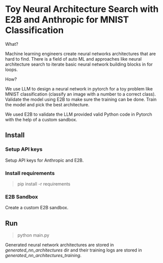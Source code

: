 # Toy Neural Architecture Search with E2B and Anthropic for MNIST Classification

What? 

Machine learning engineers create neural networks architectures that are hard to find. There is a field of auto ML and approaches like neural architecture search to iterate basic neural network building blocks in for loops.

How? 

We use LLM to design a neural network in pytorch for a toy problem like MNIST classification (classify an image with a number to a correct class). Validate the model using E2B to make sure the training can be done. Train the model and pick the best architecture.

We used E2B to validate the LLM provided valid Python code in Pytorch with the help of a custom sandbox.

## Install

### Setup API keys

Setup API keys for Anthropic and E2B.

### Install requirements

> pip install -r requirements

### E2B Sandbox

Create a custom E2B sandbox.

## Run

> python main.py

Generated neural network architectures are stored in *generated_nn_architectures* dir and their training logs are stored in *generated_nn_architectures_training*. 